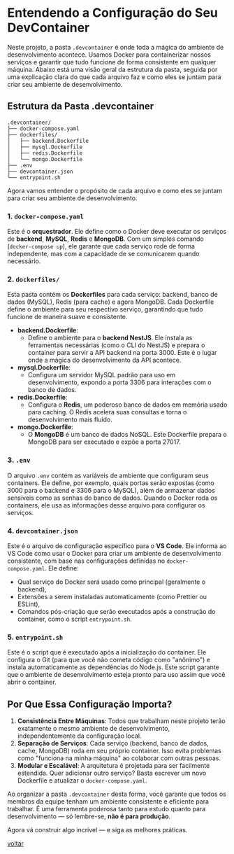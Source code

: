 # Entendendo a Configuração do Seu DevContainer

Neste projeto, a pasta `.devcontainer` é onde toda a mágica do ambiente de desenvolvimento acontece. Usamos Docker para containerizar nossos serviços e garantir que tudo funcione de forma consistente em qualquer máquina. Abaixo está uma visão geral da estrutura da pasta, seguida por uma explicação clara do que cada arquivo faz e como eles se juntam para criar seu ambiente de desenvolvimento.

## Estrutura da Pasta .devcontainer

```
.devcontainer/
├── docker-compose.yaml
├── dockerfiles/
│   ├── backend.Dockerfile
│   ├── mysql.Dockerfile
│   ├── redis.Dockerfile
│   └── mongo.Dockerfile
├── .env
├── devcontainer.json
└── entrypoint.sh
```

Agora vamos entender o propósito de cada arquivo e como eles se juntam para criar seu ambiente de desenvolvimento.

### 1. `docker-compose.yaml`

Este é o **orquestrador**. Ele define como o Docker deve executar os serviços de **backend**, **MySQL**, **Redis** e **MongoDB**. Com um simples comando (`docker-compose up`), ele garante que cada serviço rode de forma independente, mas com a capacidade de se comunicarem quando necessário.

### 2. `dockerfiles/`

Esta pasta contém os **Dockerfiles** para cada serviço: backend, banco de dados (MySQL), Redis (para cache) e agora MongoDB. Cada Dockerfile define o ambiente para seu respectivo serviço, garantindo que tudo funcione de maneira suave e consistente.

- **backend.Dockerfile**:
  - Define o ambiente para o **backend NestJS**. Ele instala as ferramentas necessárias (como o CLI do NestJS) e prepara o container para servir a API backend na porta 3000. Este é o lugar onde a mágica do desenvolvimento da API acontece.
- **mysql.Dockerfile**:
  - Configura um servidor MySQL padrão para uso em desenvolvimento, expondo a porta 3306 para interações com o banco de dados.
- **redis.Dockerfile**:
  - Configura o **Redis**, um poderoso banco de dados em memória usado para caching. O Redis acelera suas consultas e torna o desenvolvimento mais fluido.
- **mongo.Dockerfile**:
  - O **MongoDB** é um banco de dados NoSQL. Este Dockerfile prepara o MongoDB para ser executado e expõe a porta 27017.

### 3. `.env`

O arquivo `.env` contém as variáveis de ambiente que configuram seus containers. Ele define, por exemplo, quais portas serão expostas (como 3000 para o backend e 3306 para o MySQL), além de armazenar dados sensíveis como as senhas do banco de dados. Quando o Docker roda os containers, ele usa as informações desse arquivo para configurar os serviços.

### 4. `devcontainer.json`

Este é o arquivo de configuração específico para o **VS Code**. Ele informa ao VS Code como usar o Docker para criar um ambiente de desenvolvimento consistente, com base nas configurações definidas no `docker-compose.yaml`. Ele define:

- Qual serviço do Docker será usado como principal (geralmente o backend),
- Extensões a serem instaladas automaticamente (como Prettier ou ESLint),
- Comandos pós-criação que serão executados após a construção do container, como o script `entrypoint.sh`.

### 5. `entrypoint.sh`

Este é o script que é executado após a inicialização do container. Ele configura o Git (para que você não cometa código como "anônimo") e instala automaticamente as dependências do Node.js. Este script garante que o ambiente de desenvolvimento esteja pronto para uso assim que você abrir o container.

## Por Que Essa Configuração Importa?

1. **Consistência Entre Máquinas**: Todos que trabalham neste projeto terão exatamente o mesmo ambiente de desenvolvimento, independentemente da configuração local.
2. **Separação de Serviços**: Cada serviço (backend, banco de dados, cache, MongoDB) roda em seu próprio container. Isso evita problemas como "funciona na minha máquina" ao colaborar com outras pessoas.
3. **Modular e Escalável**: A arquitetura é projetada para ser facilmente estendida. Quer adicionar outro serviço? Basta escrever um novo Dockerfile e atualizar o `docker-compose.yaml`.

Ao organizar a pasta `.devcontainer` desta forma, você garante que todos os membros da equipe tenham um ambiente consistente e eficiente para trabalhar. É uma ferramenta poderosa tanto para estudo quanto para desenvolvimento — só lembre-se, **não é para produção**.

Agora vá construir algo incrível — e siga as melhores práticas.

[voltar](table-of-contents.md)
